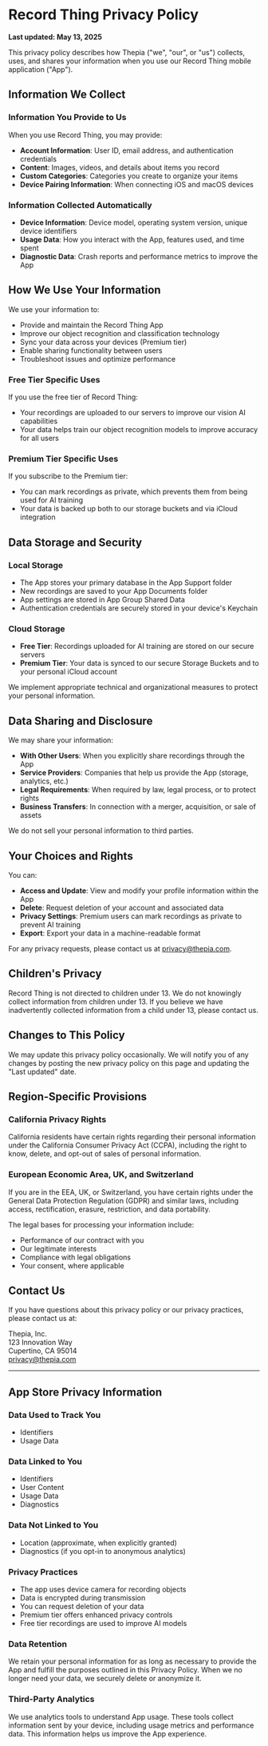 # Record Thing Privacy Policy

**Last updated: May 13, 2025**

This privacy policy describes how Thepia ("we", "our", or "us") collects, uses, and shares your information when you use our Record Thing mobile application ("App").

## Information We Collect

### Information You Provide to Us

When you use Record Thing, you may provide:

- **Account Information**: User ID, email address, and authentication credentials
- **Content**: Images, videos, and details about items you record
- **Custom Categories**: Categories you create to organize your items
- **Device Pairing Information**: When connecting iOS and macOS devices

### Information Collected Automatically

- **Device Information**: Device model, operating system version, unique device identifiers
- **Usage Data**: How you interact with the App, features used, and time spent
- **Diagnostic Data**: Crash reports and performance metrics to improve the App

## How We Use Your Information

We use your information to:

- Provide and maintain the Record Thing App
- Improve our object recognition and classification technology
- Sync your data across your devices (Premium tier)
- Enable sharing functionality between users
- Troubleshoot issues and optimize performance

### Free Tier Specific Uses

If you use the free tier of Record Thing:

- Your recordings are uploaded to our servers to improve our vision AI capabilities
- Your data helps train our object recognition models to improve accuracy for all users

### Premium Tier Specific Uses

If you subscribe to the Premium tier:

- You can mark recordings as private, which prevents them from being used for AI training
- Your data is backed up both to our storage buckets and via iCloud integration

## Data Storage and Security

### Local Storage

- The App stores your primary database in the App Support folder
- New recordings are saved to your App Documents folder
- App settings are stored in App Group Shared Data
- Authentication credentials are securely stored in your device's Keychain

### Cloud Storage

- **Free Tier**: Recordings uploaded for AI training are stored on our secure servers
- **Premium Tier**: Your data is synced to our secure Storage Buckets and to your personal iCloud account

We implement appropriate technical and organizational measures to protect your personal information.

## Data Sharing and Disclosure

We may share your information:

- **With Other Users**: When you explicitly share recordings through the App
- **Service Providers**: Companies that help us provide the App (storage, analytics, etc.)
- **Legal Requirements**: When required by law, legal process, or to protect rights
- **Business Transfers**: In connection with a merger, acquisition, or sale of assets

We do not sell your personal information to third parties.

## Your Choices and Rights

You can:

- **Access and Update**: View and modify your profile information within the App
- **Delete**: Request deletion of your account and associated data
- **Privacy Settings**: Premium users can mark recordings as private to prevent AI training
- **Export**: Export your data in a machine-readable format

For any privacy requests, please contact us at privacy@thepia.com.

## Children's Privacy

Record Thing is not directed to children under 13. We do not knowingly collect information from children under 13. If you believe we have inadvertently collected information from a child under 13, please contact us.

## Changes to This Policy

We may update this privacy policy occasionally. We will notify you of any changes by posting the new privacy policy on this page and updating the "Last updated" date.

## Region-Specific Provisions

### California Privacy Rights

California residents have certain rights regarding their personal information under the California Consumer Privacy Act (CCPA), including the right to know, delete, and opt-out of sales of personal information.

### European Economic Area, UK, and Switzerland

If you are in the EEA, UK, or Switzerland, you have certain rights under the General Data Protection Regulation (GDPR) and similar laws, including access, rectification, erasure, restriction, and data portability.

The legal bases for processing your information include:

- Performance of our contract with you
- Our legitimate interests
- Compliance with legal obligations
- Your consent, where applicable

## Contact Us

If you have questions about this privacy policy or our privacy practices, please contact us at:

Thepia, Inc.  
123 Innovation Way  
Cupertino, CA 95014  
privacy@thepia.com

---

## App Store Privacy Information

### Data Used to Track You

- Identifiers
- Usage Data

### Data Linked to You

- Identifiers
- User Content
- Usage Data
- Diagnostics

### Data Not Linked to You

- Location (approximate, when explicitly granted)
- Diagnostics (if you opt-in to anonymous analytics)

### Privacy Practices

- The app uses device camera for recording objects
- Data is encrypted during transmission
- You can request deletion of your data
- Premium tier offers enhanced privacy controls
- Free tier recordings are used to improve AI models

### Data Retention

We retain your personal information for as long as necessary to provide the App and fulfill the purposes outlined in this Privacy Policy. When we no longer need your data, we securely delete or anonymize it.

### Third-Party Analytics

We use analytics tools to understand App usage. These tools collect information sent by your device, including usage metrics and performance data. This information helps us improve the App experience.
